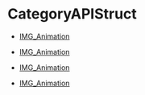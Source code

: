 # CategoryAPIStruct

<!-- DO NOT HAND-EDIT CATEGORY LISTS, THEY ARE AUTOGENERATED AND WILL BE OVERWRITTEN, BASED ON TAGS IN INDIVIDUAL PAGE FOOTERS. EDIT THOSE INSTEAD. -->
<!-- BEGIN CATEGORY LIST -->
- [IMG_Animation](IMG_Animation)
<!-- END CATEGORY LIST -->
- [IMG_Animation](IMG_Animation)
<!-- END CATEGORY LIST -->
- [IMG_Animation](IMG_Animation)
<!-- END CATEGORY LIST -->
- [IMG_Animation](IMG_Animation)
<!-- END CATEGORY LIST -->

